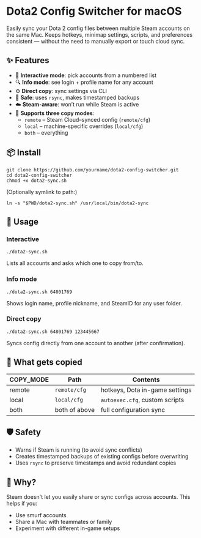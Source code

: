 # Dota2 Config Switcher for macOS

Easily sync your Dota 2 config files between multiple Steam accounts on the same Mac. Keeps hotkeys, minimap settings, scripts, and preferences consistent — without the need to manually export or touch cloud sync.

## ✨ Features

- 🧭 **Interactive mode**: pick accounts from a numbered list  
- 🔍 **Info mode**: see login + profile name for any account  
- ⚙️ **Direct copy**: sync settings via CLI  
- 🧠 **Safe**: uses `rsync`, makes timestamped backups  
- ☁️ **Steam-aware**: won’t run while Steam is active  
- 🔁 **Supports three copy modes**:  
  - `remote` – Steam Cloud–synced config (`remote/cfg`)  
  - `local` – machine-specific overrides (`local/cfg`)  
  - `both` – everything  

## 📦 Install

    git clone https://github.com/yourname/dota2-config-switcher.git
    cd dota2-config-switcher
    chmod +x dota2-sync.sh

(Optionally symlink to path:)

    ln -s "$PWD/dota2-sync.sh" /usr/local/bin/dota2-sync

## 🚀 Usage

### Interactive

    ./dota2-sync.sh

Lists all accounts and asks which one to copy from/to.

### Info mode

    ./dota2-sync.sh 64801769

Shows login name, profile nickname, and SteamID for any user folder.

### Direct copy

    ./dota2-sync.sh 64801769 123445667

Syncs config directly from one account to another (after confirmation).

## 📁 What gets copied

| COPY_MODE | Path           | Contents                          |
|-----------|----------------|-----------------------------------|
| remote    | `remote/cfg`   | hotkeys, Dota in-game settings    |
| local     | `local/cfg`    | `autoexec.cfg`, custom scripts    |
| both      | both of above  | full configuration sync           |

## 🛡️ Safety

- Warns if Steam is running (to avoid sync conflicts)
- Creates timestamped backups of existing configs before overwriting
- Uses `rsync` to preserve timestamps and avoid redundant copies

## 🧠 Why?

Steam doesn't let you easily share or sync configs across accounts. This helps if you:

- Use smurf accounts  
- Share a Mac with teammates or family  
- Experiment with different in-game setups  

